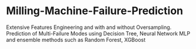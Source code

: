 # Milling-Machine-Failure-Prediction
Extensive Features Engineering and with and without Oversampling. Prediction of Multi-Failure Modes using Decision Tree, Neural Network MLP and ensemble methods such as Random Forest, XGBoost
